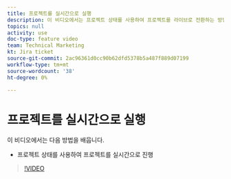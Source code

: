 ```yaml
---
title: 프로젝트를 실시간으로 실행
description: 이 비디오에서는 프로젝트 상태를 사용하여 프로젝트를 라이브로 전환하는 방법을 알아봅니다.
topics: null
activity: use
doc-type: feature video
team: Technical Marketing
kt: Jira ticket
source-git-commit: 2ac96361d0cc90b62dfd5378b5a487f889d07199
workflow-type: tm+mt
source-wordcount: '38'
ht-degree: 0%

---
```


# 프로젝트를 실시간으로 실행

이 비디오에서는 다음 방법을 배웁니다.

* 프로젝트 상태를 사용하여 프로젝트를 실시간으로 진행

>[!VIDEO](https://video.tv.adobe.com/v/335093/?quality=12)